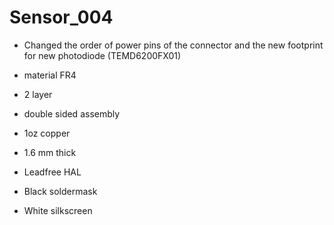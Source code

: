 # Sensor_004
- Changed the order of power pins of the connector and the new footprint for new photodiode (TEMD6200FX01)

- material FR4
- 2 layer
- double sided assembly
- 1oz copper
- 1.6 mm thick
- Leadfree HAL
- Black soldermask
- White silkscreen